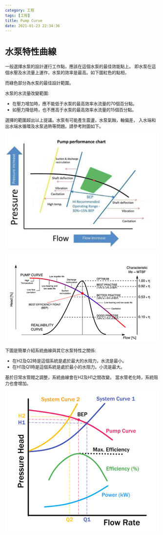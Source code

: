 ```yaml
---
category: 工程 
tags: [工程]
title: Pump Curve
date: 2021-01-23 22:34:36
---
```


# 水泵特性曲線

一般選擇水泵的設計運行工作點，應該在這個水泵的最佳效能點上。
即水泵在這個水壓及水流量上運作，水泵的效率是最高。如下圖紅色的點相，

而綠色部分為水泵的最佳設計範圍。

水泵的水流量改變範圍:
 - 在壓力增加時，應不能低于水泵的最高效率水流量的70個百分點。
 - 如壓力降低時，也不應高于水泵的最高效率水流量的15個百分點。
 
選擇的範圍超出以上提議。水泵有可能產生震盪，水泵氣蝕，軸偏差，
入水端和出水端水循環及水泵過熱等問題。請參考附圖如下。

![Alt Pump](../assets/img/pump/pumpcurve.png)


![Alt Pump](../assets/img/pump/BEP.png)

下圖是簡單介紹系統曲線與其它水泵特性之關係:

 - 在H2及Q2時是這個系統是處於最大的水阻力，水流是最小。
 - 在H1及Q1時是這個系統是處於最小的水阻力。小流是最大。

基於日常水管閥之調整，系統曲線會在H2及H1之間改變。
當水管老化時，系統阻力也會增加。

![Alt Pump](../assets/img/pump/pumpinfo.png)